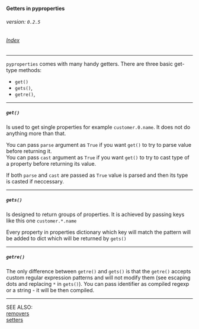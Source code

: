 #### Getters in pyproperties
###### _version: `0.2.5`_

###### [Index](index.mdown)
----


`pyproperties` comes with many handy getters. There are three basic get-type methods:  

*   `get()`
*   `gets()`,
*   `getre()`,

----

##### `get()`

Is used to get single properties for example `customer.0.name`.
It does not do anything more than that. 

You can pass `parse` argument as `True` if you want `get()` to 
try to parse value before returning it.  
You can pass `cast` argument as `True` if you want `get()` to 
try to cast type of a property before returning its value.  

If both `parse` and `cast` are passed as `True` value is parsed 
and then its type is casted if neccessary.


----

##### `gets()`

Is designed to return groups of properties. It is achieved by passing keys like this one `customer.*.name`

Every property in properties dictionary which key will match the pattern will be added to dict which will be returned by `gets()`


----

##### `getre()`

The only difference between `getre()` and `gets()` is that the `getre()` accepts custom regular expression patterns and 
will not modify them (see escaping dots and replacing `*` in `gets()`). 
You can pass identifier as compiled regexp or a string - it will be then compiled. 

----

SEE ALSO:  
[removers](removers.mdown)  
[setters](setters.mdown)